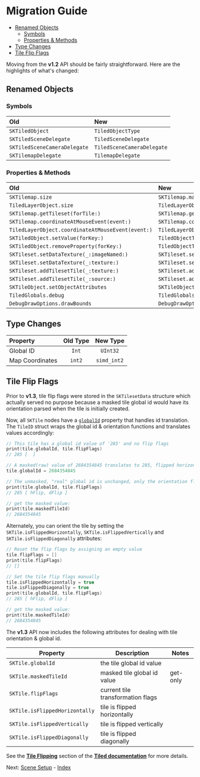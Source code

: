 # Migration Guide

- [Renamed Objects](#renamed-objects)
    - [Symbols](#symbols)
    - [Properties & Methods](#properties-&-Methods)
- [Type Changes](#type-changes)
- [Tile Flip Flags](#tile-iflip-flags)

Moving from the **v1.2** API should be fairly straightforward. Here are the highlights of what's changed:

## Renamed Objects

### Symbols

| Old                          | New                        |
|:---------------------------- |:-------------------------- |
| `SKTiledObject`              | `TiledObjectType`          |
| `SKTiledSceneDelegate`       | `TiledSceneDelegate`       |
| `SKTiledSceneCameraDelegate` | `TiledSceneCameraDelegate` |
| `SKTilemapDelegate`          | `TilemapDelegate`          |


### Properties & Methods

| Old                                               | New                                                  |
|:------------------------------------------------- |:---------------------------------------------------- |
| `SKTilemap.size`                                  | `SKTilemap.mapSize`                                  |
| `TiledLayerObject.size`                           | `TiledLayerObject.mapSize`                           |
| `SKTilemap.getTileset(forTile:)`                  | `SKTilemap.getTilesetFor(globalID:)`                 |
| `SKTilemap.coordinateAtMouseEvent(event:)`        | `SKTilemap.coordinateAtMouse(event:)`                |
| `TiledLayerObject.coordinateAtMouseEvent(event:)` | `TiledLayerObject.coordinateAtMouse(event:)`         |
| `SKTiledObject.setValue(forKey:)`                 | `TiledObjectType.setValue(for:)`                     |
| `SKTiledObject.removeProperty(forKey:)`           | `TiledObjectType.removeProperty(for:)`               |
| `SKTileset.setDataTexture(_:imageNamed:)`         | `SKTileset.setDataTexture(tileID:imageNamed:)`       |
| `SKTileset.setDataTexture(_:texture:)`            | `SKTileset.setDataTexture(tileID:texture:)`          |
| `SKTileset.addTilesetTile(_:texture:)`            | `SKTileset.addTilesetTile(tileID:texture:)`          |
| `SKTileset.addTilesetTile(_:source:)`             | `SKTileset.addTilesetTile(tileID:source:)`           |
| `SKTileObject.setObjectAttributes`                | `SKTileObject.overrideObjectAttributes(attributes:)` |
| `TiledGlobals.debug`                              | `TiledGlobals.debugDisplayOptions`                   |
| `DebugDrawOptions.drawBounds`                     | `DebugDrawOptions.drawFrame`                         |
  

## Type Changes

| Property        | Old Type |  New Type   |
|:--------------- |:--------:|:-----------:|
| Global ID       |  `Int`   |  `UInt32`   |
| Map Coordinates |  `int2`  | `simd_int2` |




## Tile Flip Flags

Prior to **v1.3**, tile flip flags were stored in the `SKTilesetData` structure which actually served no purpose because a masked tile global id would have its orientation parsed when the tile is initially created.

Now, all `SKTile` nodes have a [`globalId`][tileid-url] property that handles id translation. The `TileID` struct wraps the global id & orientation functions and translates values accordingly:


```swift
// This tile has a global id value of '285' and no flip flags
print(tile.globalId, tile.flipFlags)
// 285 [  ]

// A masked(raw) value of 2684354845 translates to 285, flipped horizontally & diagonally
tile.globalId = 2684354845

// The unmasked, "real" global id is unchanged, only the orientation flags have changed:
print(tile.globalId, tile.flipFlags)
// 285 [ hFlip, dFlip ]

// get the masked value:
print(tile.maskedTileId)
// 2684354845
```

Alternately, you can orient the tile by setting the `SKTile.isFlippedHorizontally`, `SKTile.isFlippedVertically` and `SKTile.isFlippedDiagonally` attributes:

```swift
// Reset the flip flags by assigning an empty value
tile.flipFlags = []
print(tile.flipFlags)
// []

// Set the tile flip flags manually
tile.isFlippedHorizontally = true
tile.isFlippedDiagonally = true
print(tile.globalId, tile.flipFlags)
// 285 [ hFlip, dFlip ]

// get the masked value:
print(tile.maskedTileId)
// 2684354845
```

The **v1.3** API  now includes the following attributes for dealing with tile orientation & global id.

| Property                       | Description                       | Notes    |
| ------------------------------ | --------------------------------- | -------- |
| `SKTile.globalId`              | the tile global id value          |          |
| `SKTile.maskedTileId`          | masked tile global id value       | get-only |
| `SKTile.flipFlags`             | current tile transformation flags |          |
| `SKTile.isFlippedHorizontally` | tile is flipped horizontally      |          |
| `SKTile.isFlippedVertically`   | tile is flipped vertically        |          |
| `SKTile.isFlippedDiagonally`   | tile is flipped diagonally        |          |



See the [**Tile Flipping**][tiled-flip-flags-url] section of the [**Tiled documentation**][tiled-docs-url] for more details.

Next: [Scene Setup](scene-setup.html) - [Index](Documentation.html)

<!--- SKTiled --->
[tileid-url]:Structs/TileID.html

<!--- Tiled --->
[tiled-docs-url]:https://doc.mapeditor.org
[tiled-flip-flags-url]:https://doc.mapeditor.org/en/stable/reference/tmx-map-format/#tile-flipping
